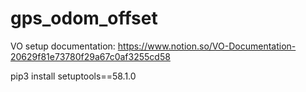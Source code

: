 # gps_odom_offset
VO setup documentation: https://www.notion.so/VO-Documentation-20629f81e73780f29a67c0af3255cd58  

pip3 install setuptools==58.1.0
